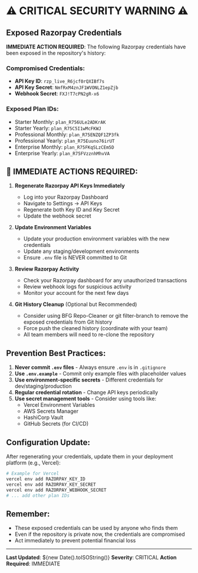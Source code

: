 # ⚠️ CRITICAL SECURITY WARNING ⚠️

## Exposed Razorpay Credentials

**IMMEDIATE ACTION REQUIRED**: The following Razorpay credentials have been exposed in the repository's history:

### Compromised Credentials:
- **API Key ID**: `rzp_live_R6jcf0rQXIBf7s`
- **API Key Secret**: `NmfRxM4znJF1WVONLZ1epZjb`
- **Webhook Secret**: `FXJ!T7cPN2gR-x6`

### Exposed Plan IDs:
- Starter Monthly: `plan_R756ULe2ADKrAK`
- Starter Yearly: `plan_R75C5I1wMcFKWJ`
- Professional Monthly: `plan_R75ENZQF1ZP3fk`
- Professional Yearly: `plan_R75Euuno76irUT`
- Enterprise Monthly: `plan_R75FKqSLzCEm5D`
- Enterprise Yearly: `plan_R75FVzznhMhvVA`

## 🚨 IMMEDIATE ACTIONS REQUIRED:

1. **Regenerate Razorpay API Keys Immediately**
   - Log into your Razorpay Dashboard
   - Navigate to Settings → API Keys
   - Regenerate both Key ID and Key Secret
   - Update the webhook secret

2. **Update Environment Variables**
   - Update your production environment variables with the new credentials
   - Update any staging/development environments
   - Ensure `.env` file is NEVER committed to Git

3. **Review Razorpay Activity**
   - Check your Razorpay dashboard for any unauthorized transactions
   - Review webhook logs for suspicious activity
   - Monitor your account for the next few days

4. **Git History Cleanup** (Optional but Recommended)
   - Consider using BFG Repo-Cleaner or git filter-branch to remove the exposed credentials from Git history
   - Force push the cleaned history (coordinate with your team)
   - All team members will need to re-clone the repository

## Prevention Best Practices:

1. **Never commit `.env` files** - Always ensure `.env` is in `.gitignore`
2. **Use `.env.example`** - Commit only example files with placeholder values
3. **Use environment-specific secrets** - Different credentials for dev/staging/production
4. **Regular credential rotation** - Change API keys periodically
5. **Use secret management tools** - Consider using tools like:
   - Vercel Environment Variables
   - AWS Secrets Manager
   - HashiCorp Vault
   - GitHub Secrets (for CI/CD)

## Configuration Update:

After regenerating your credentials, update them in your deployment platform (e.g., Vercel):

```bash
# Example for Vercel
vercel env add RAZORPAY_KEY_ID
vercel env add RAZORPAY_KEY_SECRET
vercel env add RAZORPAY_WEBHOOK_SECRET
# ... add other plan IDs
```

## Remember:
- These exposed credentials can be used by anyone who finds them
- Even if the repository is private now, the credentials are compromised
- Act immediately to prevent potential financial loss

---

**Last Updated**: ${new Date().toISOString()}
**Severity**: CRITICAL
**Action Required**: IMMEDIATE